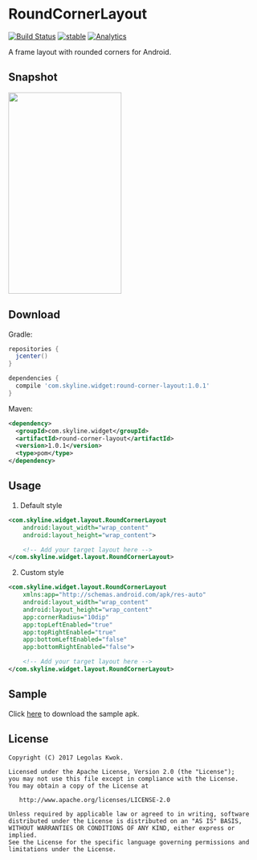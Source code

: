 RoundCornerLayout
==========
[![Build Status](https://travis-ci.org/LegolasKwok/RoundCornerLayout.svg?branch=master)](https://travis-ci.org/LegolasKwok/RoundCornerLayout)
[![stable](http://badges.github.io/stability-badges/dist/stable.svg)](http://github.com/badges/stability-badges)
[![Analytics](https://ga-beacon.appspot.com/UA-93806066-1/RoundCornerLayout/readme)](https://github.com/igrigorik/ga-beacon)

A frame layout with rounded corners for Android.

Snapshot
----------
<img width="225" height="400" src="/static/snapshot.png"/>

Download
----------
Gradle:

```gradle
repositories {
  jcenter()
}

dependencies {
  compile 'com.skyline.widget:round-corner-layout:1.0.1'
}
```

Maven:

```xml
<dependency>
  <groupId>com.skyline.widget</groupId>
  <artifactId>round-corner-layout</artifactId>
  <version>1.0.1</version>
  <type>pom</type>
</dependency>
```

Usage
----------
1. Default style

```xml
<com.skyline.widget.layout.RoundCornerLayout
    android:layout_width="wrap_content"
    android:layout_height="wrap_content">

    <!-- Add your target layout here -->
</com.skyline.widget.layout.RoundCornerLayout>
```

2. Custom style

```xml
<com.skyline.widget.layout.RoundCornerLayout
    xmlns:app="http://schemas.android.com/apk/res-auto"
    android:layout_width="wrap_content"
    android:layout_height="wrap_content"
    app:cornerRadius="10dip"
    app:topLeftEnabled="true"
    app:topRightEnabled="true"
    app:bottomLeftEnabled="false"
    app:bottomRightEnabled="false">

    <!-- Add your target layout here -->
</com.skyline.widget.layout.RoundCornerLayout>
```

Sample
----------
Click [here](https://raw.githubusercontent.com/skyline1631/RoundCornerLayout/master/static/rcl-sample.apk) to download the sample apk.

License
----------

    Copyright (C) 2017 Legolas Kwok.

    Licensed under the Apache License, Version 2.0 (the "License");
    you may not use this file except in compliance with the License.
    You may obtain a copy of the License at

       http://www.apache.org/licenses/LICENSE-2.0

    Unless required by applicable law or agreed to in writing, software
    distributed under the License is distributed on an "AS IS" BASIS,
    WITHOUT WARRANTIES OR CONDITIONS OF ANY KIND, either express or implied.
    See the License for the specific language governing permissions and
    limitations under the License.
